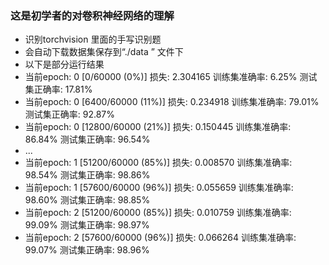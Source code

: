### 这是初学者的对卷积神经网络的理解
- 识别torchvision 里面的手写识别题
- 会自动下载数据集保存到“./data ” 文件下
- 以下是部分运行结果
- 当前epoch: 0 [0/60000 (0%)]	    损失: 2.304165	训练集准确率: 6.25%	测试集正确率: 17.81%
- 当前epoch: 0 [6400/60000 (11%)]	损失: 0.234918	训练集准确率: 79.01%	测试集正确率: 92.87%
- 当前epoch: 0 [12800/60000 (21%)]	损失: 0.150445	训练集准确率: 86.84%	测试集正确率: 96.54%
- ...
- 当前epoch: 1 [51200/60000 (85%)]	损失: 0.008570	训练集准确率: 98.54%	测试集正确率: 98.86%
- 当前epoch: 1 [57600/60000 (96%)]	损失: 0.055659	训练集准确率: 98.60%	测试集正确率: 98.85%
- 当前epoch: 2 [51200/60000 (85%)]	损失: 0.010759	训练集准确率: 99.09%	测试集正确率: 98.97%
- 当前epoch: 2 [57600/60000 (96%)]	损失: 0.066264	训练集准确率: 99.07%	测试集正确率: 98.96%

